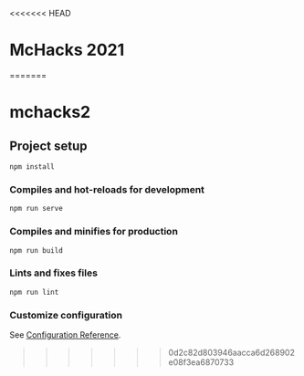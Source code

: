 <<<<<<< HEAD
# McHacks 2021
=======
# mchacks2

## Project setup
```
npm install
```

### Compiles and hot-reloads for development
```
npm run serve
```

### Compiles and minifies for production
```
npm run build
```

### Lints and fixes files
```
npm run lint
```

### Customize configuration
See [Configuration Reference](https://cli.vuejs.org/config/).
>>>>>>> 0d2c82d803946aacca6d268902e08f3ea6870733
